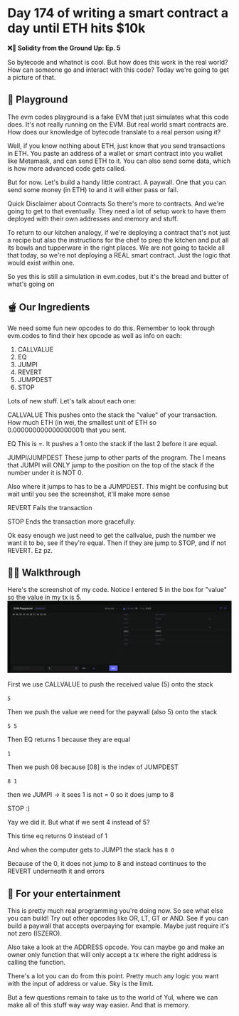# Day 174 of writing a smart contract a day until ETH hits $10k

**❌🦜 Solidity from the Ground Up:  Ep. 5**

So bytecode and whatnot is cool. But how does this work in the real world? How can someone go and interact with this code? Today we're going to get a picture of that.

## 🛝 Playground
The evm codes playground is a fake EVM that just simulates what this code does. It's not really running on the EVM. But real world smart contracts are. How does our knowledge of bytecode translate to a real person using it?

Well, if you know nothing about ETH, just know that you send transactions in ETH. You paste an address of a wallet or smart contract into you wallet like Metamask, and can send ETH to it. You can also send some data, which is how more advanced code gets called.

But for now. Let's build a handy little contract. A paywall. One that you can send some money (in ETH) to and it will either pass or fail.

Quick Disclaimer about Contracts
So there's more to contracts. And we're going to get to that eventually. They need a lot of setup work to have them deployed with their own addresses and memory and stuff.

To return to our kitchen analogy, if we're deploying a contract that's not just a recipe but also the instructions for the chef to prep the kitchen and put all its bowls and tupperware in the right places.
We are not going to tackle all that today, so we're not deploying a REAL smart contract. Just the logic that would exist within one.

So yes this is still a simulation in evm.codes, but it's the bread and butter of what's going on

## 🫕 Our Ingredients

We need some fun new opcodes to do this.
Remember to look through evm.codes to find their hex opcode as well as info on each:
1. CALLVALUE
2. EQ
3. JUMPI
4. REVERT
5. JUMPDEST
6. STOP

Lots of new stuff. Let's talk about each one:

CALLVALUE
This pushes onto the stack the "value" of your transaction. How much ETH (in wei, the smallest unit of ETH so 0.000000000000000001) that you sent.

EQ
This is =. It pushes a 1 onto the stack if the last 2 before it are equal.

JUMPI/JUMPDEST
These jump to other parts of the program. The I means that JUMPI will ONLY jump to the position on the top of the stack if the number under it is NOT 0.

Also where it jumps to has to be a JUMPDEST. This might be confusing but wait until you see the screenshot, it'll make more sense

REVERT
Fails the transaction

STOP
Ends the transaction more gracefully.

Ok easy enough we just need to get the callvalue, push the number we want it to be, see if they're equal. Then if they are jump to STOP, and if not REVERT. Ez pz.

## 🚶🏼 Walkthrough

Here's the screenshot of my code. Notice I entered 5 in the box for "value" so the value in my tx is 5.
![EVM codes screenshot](<images/Screenshot from 2023-12-15 23-47-11.png>)

First we use CALLVALUE to push the received value (5) onto the stack

`5`

Then we push the value we need for the paywall (also 5) onto the stack

`
5
5
`

Then EQ returns 1 because they are equal

`1`

Then we push 08 because [08] is the index of JUMPDEST

`
8
1
`

then we JUMPI -> it sees 1 is not = 0 so it does jump to 8

STOP :)

Yay we did it. But what if we sent 4 instead of 5?

This time eq returns 0 instead of 1

And when the computer gets to JUMP1 the stack has
`
8
0
`

Because of the 0, it does not jump to 8 and instead continues to the REVERT underneath it and errors

## 🙂 For your entertainment
This is pretty much real programming you're doing now. So see what else you can build! Try out other opcodes like OR, LT, GT or AND. See if you can build a paywall that accepts overpaying for example.
Maybe just require it's not zero (ISZERO). 

Also take a look at the ADDRESS opcode. You can maybe go and make an owner only function that will only accept a tx where the right address is calling the function.

There's a lot you can do from this point. Pretty much any logic you want with the input of address or value. Sky is the limit. 

But a few questions remain to take us to the world of Yul, where we can make all of this stuff way way way easier. And that is memory.